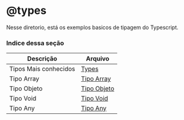 # @types

Nesse diretorio, está os exemplos basicos de tipagem do Typescript.

### **Indice dessa seção**



| Descrição             | Arquivo                                                      |
| --------------------- | ------------------------------------------------------------ |
| Tipos Mais conhecidos | [Types](https://github.com/juliofilizzola/typescript_studies/tree/main/%40types/src/types-exemple/types) |
| Tipo Array            | [Tipo Array](https://github.com/juliofilizzola/typescript_studies/blob/main/%40types/src/types-exemple/type-array.ts) |
| Tipo Objeto           | [Tipo Objeto](https://github.com/juliofilizzola/typescript_studies/blob/main/%40types/src/types-exemple/type-object.ts) |
| Tipo Void             | [Tipo Void](https://github.com/juliofilizzola/typescript_studies/blob/main/%40types/src/types-exemple/type-void.ts) |
| Tipo Any              | [Tipo Any](https://github.com/juliofilizzola/typescript_studies/blob/main/%40types/src/types-exemple/type-any.ts) |

